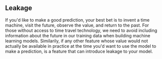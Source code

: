 ## Leakage

If you'd like to make a good prediction, your best bet is to invent a time machine, visit the future, observe the value, and return to the past.  For those without access to time travel technology, we need to avoid including information about the future in our training data when building machine learning models.  Similarily, if any other feature whose value would not actually be available in practice at the time you'd want to use
the model to make a prediction, is a feature that can introduce leakage to your model.
